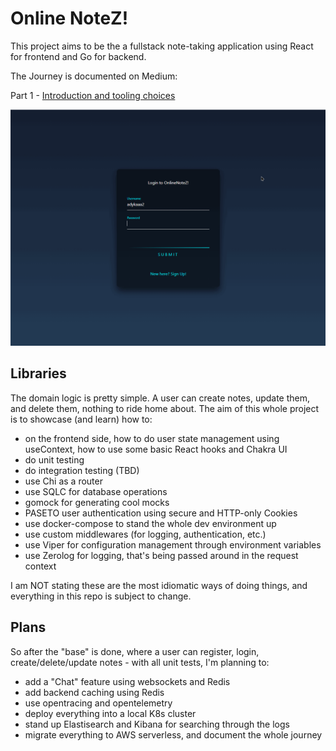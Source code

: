 # Online NoteZ!

This project aims to be the a fullstack note-taking application using React for frontend and Go for backend.

The Journey is documented on Medium:

Part 1 - [Introduction and tooling choices](https://medium.com/@adykaaa/creating-a-full-stack-go-react-application-with-tests-onlinenotez-a060bb9ded09)



![](https://github.com/adykaaa/online-notes/blob/main/web/public/onlinenotes.gif)

## Libraries
The domain logic is pretty simple. A user can create notes, update them, and delete them, nothing to ride home about. The aim of this whole project is to showcase (and learn) how to:
- on the frontend side, how to do user state management using useContext, how to use some basic React hooks and Chakra UI
- do unit testing
- do integration testing (TBD)
- use Chi as a router
- use SQLC for database operations
- gomock for generating cool mocks
- PASETO user authentication using secure and HTTP-only Cookies
- use docker-compose to stand the whole dev environment up
- use custom middlewares (for logging, authentication, etc.)
- use Viper for configuration management through environment variables
- use Zerolog for logging, that's being passed around in the request context

I am NOT stating these are the most idiomatic ways of doing things, and everything in this repo is subject to change.

## Plans

So after the "base" is done, where a user can register, login, create/delete/update notes - with all unit tests, I'm planning to:
- add a "Chat" feature using websockets and Redis
- add backend caching using Redis
- use opentracing and opentelemetry
- deploy everything into a local K8s cluster
- stand up Elastisearch and Kibana for searching through the logs
- migrate everything to AWS serverless, and document the whole journey

